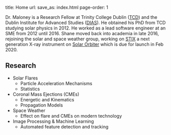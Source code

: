 title: Home
url: 
save_as: index.html
page-order: 1



Dr. Maloney is a Research Fellow at Trinity College Dublin ([TCD](www.tcd.ie)) and the Dublin Institute for Advanced Studies ([DIAS](www.dias.ie)). He obtained his PhD from TCD studying solar physics in 2012. He worked as a lead software engineer at an SME from 2012 until 2016. Shane moved back into academia in late 2016, rejoining the solar and space weather group, working on [STIX](https://stix.i4ds.net) a next generation X-ray instrument on [Solar Orbiter](http://sci.esa.int/solar-orbiter/) which is due for launch in Feb 2020.

Research
--------
* Solar Flares
    * Particle Acceleration Mechanisms
    * Statistics
* Coronal Mass Ejections (CMEs)
    * Energetic and Kinematics
    * Propagation Models
* Space Weather
	* Effect on flare and CMEs on modern technology
* Image Processing & Machine Learning
	* Automated feature detection and tracking

<!-- Dr. Maloney obtained his PhD in solar physics from Trinity College Dublin focusing on large eruptions from the Sun or coronal mass ejections (CME) and their propagation through Heliosphere. After his PhD he was recruited by an SME initially as software developer before taking on a role as a lead software engineer. After his time in industry he returned to solar physics bringing import software engineering skills into academia.

Shane’s research interests lie in studying the most powerful solar events, flares and CMEs, what triggers them and how they can ultimately effect society as space weather. As society becomes more technologically reliant the ability to accurately predict or forecast adverse space weather also increases. By better understanding what trigger solar events and how they propagate we can address this issue.

Currently Shane is a Research Fellow at DIAS and Trinity College Dublin working on the next generation of solar X-ray instruments STIX due for launch on SolarOrbiter in 2020. He is a strong advocate of truly open source and reproducible science, “software is the most used scientific instrument" -->


